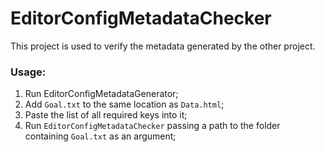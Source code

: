 # EditorConfigMetadataChecker
This project is used to verify the metadata generated by the other project.

### Usage:
1. Run EditorConfigMetadataGenerator;
2. Add `Goal.txt` to the same location as `Data.html`;
3. Paste the list of all required keys into it;
4. Run `EditorConfigMetadataChecker` passing a path to the folder containing `Goal.txt` as an argument;